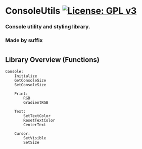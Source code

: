 # ConsoleUtils [![License: GPL v3](https://img.shields.io/badge/License-GPLv3-blue.svg)](https://www.gnu.org/licenses/gpl-3.0)

### Console utility and styling library.
### Made by suffix
#

## Library Overview (Functions)

```
Console:
    Initialize
    GetConsoleSize
    SetConsoleSize

    Print:
        RGB
        GradientRGB

    Text:
        SetTextColor
        ResetTextColor
        CenterText

    Cursor:
        SetVisible
        SetSize
```